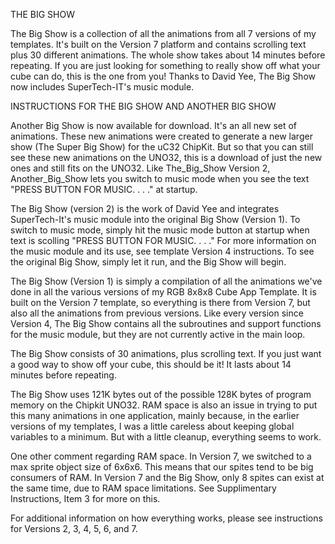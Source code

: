 THE BIG SHOW

The Big Show is a collection of all the animations from all 7 versions of my templates. It's built on the Version 7 platform and contains scrolling text plus 30 different animations. The whole show takes about 14 minutes before repeating. If you are just looking for something to really show off what your cube can do, this is the one from you! Thanks to David Yee, The Big Show now includes SuperTech-IT's music module.

INSTRUCTIONS FOR THE BIG SHOW AND ANOTHER BIG SHOW

Another Big Show is now available for download. It's an all new set of animations. These new animations were created to generate a new larger show (The Super Big Show) for the uC32 ChipKit. But so that you can still see these new animations on the UNO32, this is a download of just the new ones and still fits on the UNO32. Like The_Big_Show Version 2, Another_Big_Show lets you switch to music mode when you see the text "PRESS BUTTON FOR MUSIC. . . ." at startup.

The Big Show (version 2) is the work of David Yee and integrates SuperTech-It's music module into the original Big Show (Version 1).  To switch to music mode, simply hit the music mode button at startup when text is scolling "PRESS BUTTON FOR MUSIC. . . ." For more information on the music module and its use, see template Version 4 instructions. To see the original Big Show, simply let it run, and the Big Show will begin.

The Big Show (Version 1) is simply a compilation of all the animations we've done in all the various versions of my RGB 8x8x8 Cube App Template. It is built on the Version 7 template, so everything is there from Version 7, but also all the animations from previous versions. Like every version since Version 4, The Big Show contains all the subroutines and support functions for the music module, but they are not currently active in the main loop.

The Big Show consists of 30 animations, plus scrolling text. If you just want a good way to show off your cube, this should be it! It lasts about 14 minutes before repeating.

The Big Show uses 121K bytes out of the possible 128K bytes of program memory on the Chipkit UNO32. RAM space is also an issue in trying to put this many animations in one application, mainly because, in the earlier versions of my templates, I was a little careless about keeping global variables to a minimum. But with a little cleanup, everything seems to work.

One other comment regarding RAM space. In Version 7, we switched to a max sprite object size of 6x6x6. This means that our spites tend to be big consumers of RAM. In Version 7 and the Big Show, only 8 spites can exist at the same time, due to RAM space limitations. See Supplimentary Instructions, Item 3 for more on this.

For additional information on how everything works, please see instructions for Versions 2, 3, 4, 5, 6, and 7.